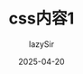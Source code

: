 ---
title: css内容1
author: lazySir
tags: [Vue3, 前端, 教程]
description: 这是一个简单的 Vue3 教程，适合新手入门。
cover: 
date: 2025-04-20
---